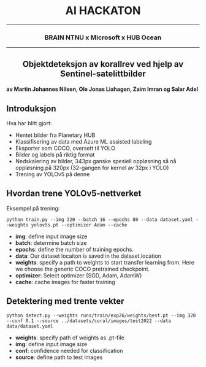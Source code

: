<center> 
    <h1>
        AI HACKATON
    </h1> 
</center>

------

<center> 
    <h3>
        BRAIN NTNU x Microsoft x HUB Ocean
    </h3> 
</center>

---

<center> 
    <h2>
        Objektdeteksjon av korallrev ved hjelp av Sentinel-satelittbilder
    </h2> 
</center>

#### av Martin Johannes Nilsen, Ole Jonas Liahagen, Zaim Imran og Salar Adel


## Introduksjon
Hva har blitt gjort:
- Hentet bilder fra Planetary HUB
- Klassifisering av data med Azure ML assisted labeling
- Eksporter som COCO, oversett til YOLO
- Bilder og labels på riktig format
- Nedskalering av bilder, 343px ganske spesiell oppløsning så nå oppløsning på 320px (32-gangen for kernel av 32px i YOLO)
- Trening av YOLOv5 på denne


## Hvordan trene YOLOv5-nettverket
Eksempel på trening:
```
python train.py --img 320 --batch 16 --epochs 80 --data dataset.yaml --weights yolov5s.pt --optimizer Adam --cache
```

* **img**: define input image size
* **batch**: determine batch size
* **epochs**: define the number of training epochs.
* **data**: Our dataset locaiton is saved in the dataset.location
* **weights**: specify a path to weights to start transfer learning from. Here we choose the generic COCO pretrained checkpoint.
* **optimizer**: Select optimizer {SGD, Adam, AdamW}
* **cache**: cache images for faster training


## Detektering med trente vekter
```
python detect.py --weights runs/train/exp26/weights/best.pt --img 320 --conf 0.1 --source ../datasets/coral/images/test2022 --data data/dataset.yaml
```
* **weights**: specify path of weights as .pt-file
* **img**: define input image size
* **conf**: confidence needed for classification
* **source**: define path to test images


